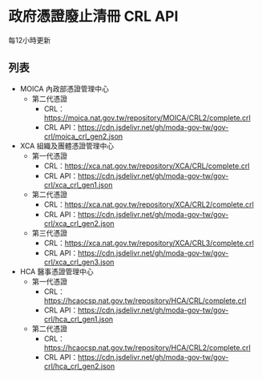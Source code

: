 # 政府憑證廢止清冊 CRL API
每12小時更新

## 列表
- MOICA 內政部憑證管理中心
  - 第二代憑證
    - CRL：https://moica.nat.gov.tw/repository/MOICA/CRL2/complete.crl
    - CRL API：https://cdn.jsdelivr.net/gh/moda-gov-tw/gov-crl/moica_crl_gen2.json
- XCA 組織及團體憑證管理中心
  - 第一代憑證
    - CRL：https://xca.nat.gov.tw/repository/XCA/CRL/complete.crl
    - CRL API：https://cdn.jsdelivr.net/gh/moda-gov-tw/gov-crl/xca_crl_gen1.json
  - 第二代憑證
    - CRL：https://xca.nat.gov.tw/repository/XCA/CRL2/complete.crl
    - CRL API：https://cdn.jsdelivr.net/gh/moda-gov-tw/gov-crl/xca_crl_gen2.json
  - 第三代憑證
    - CRL：https://xca.nat.gov.tw/repository/XCA/CRL3/complete.crl
    - CRL API：https://cdn.jsdelivr.net/gh/moda-gov-tw/gov-crl/xca_crl_gen3.json
- HCA 醫事憑證管理中心
  - 第一代憑證
    - CRL：https://hcaocsp.nat.gov.tw/repository/HCA/CRL/complete.crl
    - CRL API：https://cdn.jsdelivr.net/gh/moda-gov-tw/gov-crl/hca_crl_gen1.json
  - 第二代憑證
    - CRL：https://hcaocsp.nat.gov.tw/repository/HCA/CRL2/complete.crl
    - CRL API：https://cdn.jsdelivr.net/gh/moda-gov-tw/gov-crl/hca_crl_gen2.json
